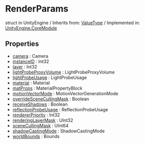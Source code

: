 # RenderParams
struct in UnityEngine
 / Inherits from: <a href="https://docs.unity3d.com/6000.1/Documentation/ScriptReference/ValueType.html">ValueType</a> / Implemented in: <a href="https://docs.unity3d.com/6000.1/Documentation/ScriptReference/UnityEngine.CoreModule.html">UnityEngine.CoreModule</a>

## Properties
- <a href="https://docs.unity3d.com/6000.1/Documentation/ScriptReference/RenderParams-camera.html">camera</a> : Camera
- <a href="https://docs.unity3d.com/6000.1/Documentation/ScriptReference/RenderParams-instanceID.html">instanceID</a> : Int32
- <a href="https://docs.unity3d.com/6000.1/Documentation/ScriptReference/RenderParams-layer.html">layer</a> : Int32
- <a href="https://docs.unity3d.com/6000.1/Documentation/ScriptReference/RenderParams-lightProbeProxyVolume.html">lightProbeProxyVolume</a> : LightProbeProxyVolume
- <a href="https://docs.unity3d.com/6000.1/Documentation/ScriptReference/RenderParams-lightProbeUsage.html">lightProbeUsage</a> : LightProbeUsage
- <a href="https://docs.unity3d.com/6000.1/Documentation/ScriptReference/RenderParams-material.html">material</a> : Material
- <a href="https://docs.unity3d.com/6000.1/Documentation/ScriptReference/RenderParams-matProps.html">matProps</a> : MaterialPropertyBlock
- <a href="https://docs.unity3d.com/6000.1/Documentation/ScriptReference/RenderParams-motionVectorMode.html">motionVectorMode</a> : MotionVectorGenerationMode
- <a href="https://docs.unity3d.com/6000.1/Documentation/ScriptReference/RenderParams-overrideSceneCullingMask.html">overrideSceneCullingMask</a> : Boolean
- <a href="https://docs.unity3d.com/6000.1/Documentation/ScriptReference/RenderParams-receiveShadows.html">receiveShadows</a> : Boolean
- <a href="https://docs.unity3d.com/6000.1/Documentation/ScriptReference/RenderParams-reflectionProbeUsage.html">reflectionProbeUsage</a> : ReflectionProbeUsage
- <a href="https://docs.unity3d.com/6000.1/Documentation/ScriptReference/RenderParams-rendererPriority.html">rendererPriority</a> : Int32
- <a href="https://docs.unity3d.com/6000.1/Documentation/ScriptReference/RenderParams-renderingLayerMask.html">renderingLayerMask</a> : UInt32
- <a href="https://docs.unity3d.com/6000.1/Documentation/ScriptReference/RenderParams-sceneCullingMask.html">sceneCullingMask</a> : UInt64
- <a href="https://docs.unity3d.com/6000.1/Documentation/ScriptReference/RenderParams-shadowCastingMode.html">shadowCastingMode</a> : ShadowCastingMode
- <a href="https://docs.unity3d.com/6000.1/Documentation/ScriptReference/RenderParams-worldBounds.html">worldBounds</a> : Bounds
